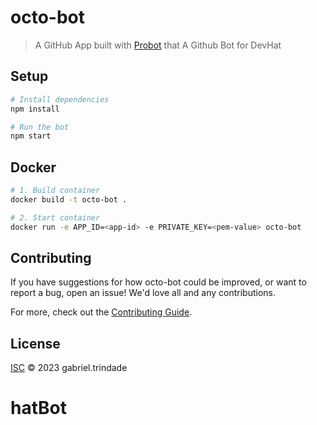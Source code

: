 # octo-bot

> A GitHub App built with [Probot](https://github.com/probot/probot) that A Github Bot for DevHat

## Setup

```sh
# Install dependencies
npm install

# Run the bot
npm start
```

## Docker

```sh
# 1. Build container
docker build -t octo-bot .

# 2. Start container
docker run -e APP_ID=<app-id> -e PRIVATE_KEY=<pem-value> octo-bot
```

## Contributing

If you have suggestions for how octo-bot could be improved, or want to report a bug, open an issue! We'd love all and any contributions.

For more, check out the [Contributing Guide](CONTRIBUTING.md).

## License

[ISC](LICENSE) © 2023 gabriel.trindade
# hatBot

